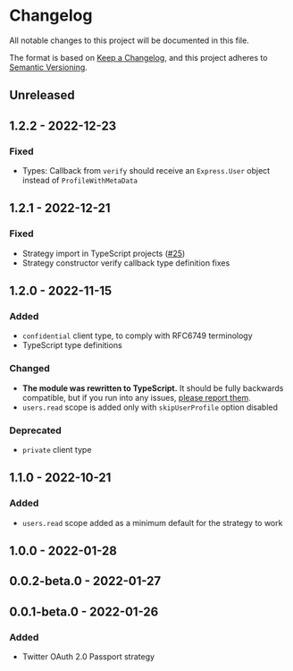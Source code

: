 # Changelog

All notable changes to this project will be documented in this file.

The format is based on [Keep a Changelog](https://keepachangelog.com/en/1.0.0/),
and this project adheres to [Semantic Versioning](https://semver.org/spec/v2.0.0.html).

## Unreleased

## 1.2.2 - 2022-12-23
### Fixed
- Types: Callback from `verify` should receive an `Express.User` object instead of `ProfileWithMetaData`

## 1.2.1 - 2022-12-21
### Fixed
- Strategy import in TypeScript projects ([#25](https://github.com/superfaceai/passport-twitter-oauth2/issues/25))
- Strategy constructor verify callback type definition fixes

## 1.2.0 - 2022-11-15
### Added
- `confidential` client type, to comply with RFC6749 terminology
- TypeScript type definitions

### Changed
- **The module was rewritten to TypeScript.** It should be fully backwards compatible, but if you run into any issues, [please report them](https://github.com/superfaceai/passport-twitter-oauth2/issues).
- `users.read` scope is added only with `skipUserProfile` option disabled

### Deprecated
- `private` client type

## 1.1.0 - 2022-10-21
### Added
- `users.read` scope added as a minimum default for the strategy to work

## 1.0.0 - 2022-01-28

## 0.0.2-beta.0 - 2022-01-27

## 0.0.1-beta.0 - 2022-01-26
### Added
- Twitter OAuth 2.0 Passport strategy

